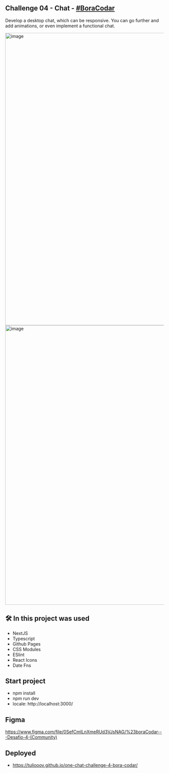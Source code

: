 
## Challenge 04 - Chat - <a href="https://boracodar.dev/#">#BoraCodar</a>
Develop a desktop chat, which can be responsive. You can go further and add animations, or even implement a functional chat.

<img width="929" alt="image" src="https://user-images.githubusercontent.com/28486303/215292762-edc32edf-105b-47f2-ad7d-04c5b205b206.png">

<img width="888" alt="image" src="https://user-images.githubusercontent.com/28486303/215292838-f5524200-59e0-4fed-b61f-bf0117041434.png">

## 🛠️ In this project was used
- NextJS
- Typescript
- Github Pages
- CSS Modules
- ESlint
- React Icons
- Date Fns

## Start project

- npm install
- npm run dev
- locale: http://localhost:3000/

## Figma
https://www.figma.com/file/0SefCmILnXmeRUd3VJsNAG/%23boraCodar---Desafio-4-(Community)

## Deployed
- https://tuliooov.github.io/one-chat-challenge-4-bora-codar/
